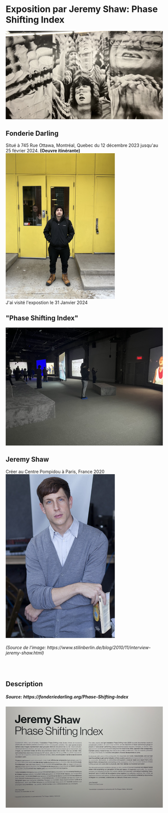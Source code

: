 <h1> Exposition par Jeremy Shaw: Phase Shifting Index </h1> 
<img width="800" src="media/phase_shifting_mur.JPG">

<br>

<h2> Fonderie Darling </h2>

Situé à 745 Rue Ottawa, Montréal, Quebec du 12 décembre 2023 jusqu'au 25 février 2024. **(Oeuvre itinérante)**
<img width="350" src="media/entree_fonderie_Darling.png">
<br>
J'ai visité l'expostion le 31 Janvier 2024
<br>

<h2> "Phase Shifting Index" </h1>
<img width="650" src="media/ensemble_oeuvre.png">

<h2> Jeremy Shaw </h2>
Créer au Centre Pompidou à Paris, France 2020

<img width="350" src="media/jeremy_shaw.jpg">
<h6> (Source de l'image: https://www.stilinberlin.de/blog/2010/11/interview-jeremy-shaw.html) </h6>
<br>

<h2>Description</h3>
<h5> Source: https://fonderiedarling.org/Phase-Shifting-Index </h5>
<img width="680" src="media/description.png">


